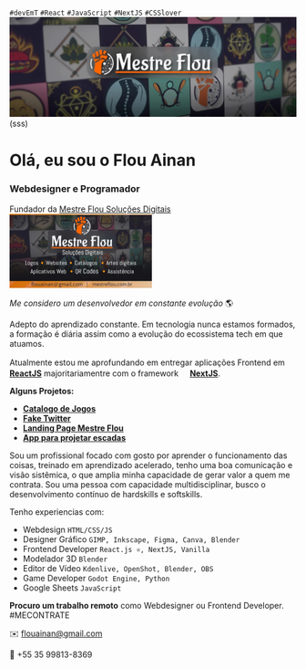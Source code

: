 `#devEmT` `#React` `#JavaScript` `#NextJS` `#CSSlover`
![banner mestre flou](src/images/capa-github.webp)(sss)
# Olá, eu sou o Flou Ainan # 
### Webdesigner e Programador ###

Fundador da [Mestre Flou Soluções Digitais](https://www.mestreflou.com.br/)<br>
[<img src="src/images/link-preview-compact-02.webp" width="250px">](https://www.mestreflou.com.br/)


*Me considero um desenvolvedor em constante evolução* 🌎 

Adepto do aprendizado constante. Em tecnologia nunca estamos formados, a formação é diária assim como a evolução do ecossistema tech em que atuamos.

Atualmente estou me aprofundando em entregar aplicações Frontend em [<img src="https://w7.pngwing.com/pngs/18/497/png-transparent-black-and-blue-atom-icon-screenshot-react-javascript-responsive-web-design-github-angularjs-github-logo-electric-blue-signage.png" width="16" height="16" /><b>ReactJS</b>](https://react.dev/) majoritariamentre com o framework [<img src="https://static-00.iconduck.com/assets.00/next-js-icon-512x512-zuauazrk.png" width="16" height="16" /><b>NextJS</b>](https://nextjs.org/).

<b>Alguns Projetos:</b>

- **[Catalogo de Jogos](https://github.com/flou-ainan/my-games-catalog#my-games-catalog)**
- **[Fake Twitter](https://github.com/flou-ainan/twitter-post-maker#twitter-post-maker)**
- **[Landing Page Mestre Flou](https://github.com/flou-ainan/servicos-do-mestre#readme)**
- **[App para projetar escadas](https://github.com/flou-ainan/app-escadas-codeart#app-para-projetar-escadas)**


Sou um profissional focado com gosto por aprender o funcionamento das coisas, treinado em aprendizado acelerado, tenho uma boa comunicação e visão sistêmica, o que amplia minha capacidade de gerar valor a quem me contrata. Sou uma pessoa com capacidade multidisciplinar, busco o desenvolvimento contínuo de hardskills e softskills.

Tenho experiencias com:
- Webdesign `HTML/CSS/JS`
- Designer Gráfico `GIMP, Inkscape, Figma, Canva, Blender`
- Frontend Developer `React.js ⚛️, NextJS, Vanilla`
- Modelador 3D `Blender`
- Editor de Vídeo `Kdenlive, OpenShot, Blender, OBS`
- Game Developer `Godot Engine, Python`
- Google Sheets `JavaScript`

**Procuro um trabalho remoto** como Webdesigner ou Frontend Developer.
#MECONTRATE

✉️ flouainan@gmail.com

💬 +55 35 99813-8369


